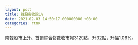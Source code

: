 ```yaml
---
layout: post
title: 韓股高收逾1%
date: 2021-02-03 14:50:17.000000000 +08:00
categories: rthk
---
```


南韓股市上升。首爾綜合指數收市報3129點，升32點，升幅1.06%。
